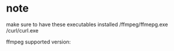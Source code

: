

# note
make sure to have these executables installed 
/ffmpeg/ffmepg.exe
/curl/curl.exe



ffmpeg supported version:
